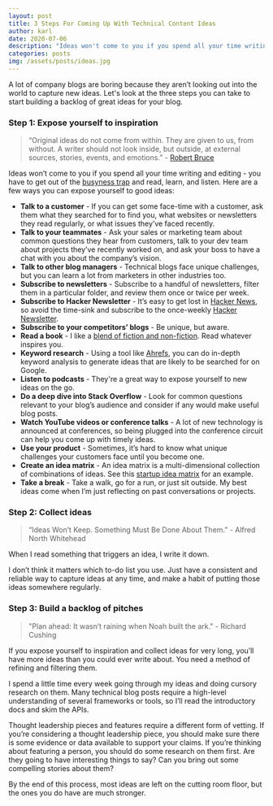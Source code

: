 ```yaml
---
layout: post
title: 3 Steps For Coming Up With Technical Content Ideas
author: karl
date: 2020-07-06
description: "Ideas won't come to you if you spend all your time writing and editing - you have to get out into the world: read, learn, and listen."
categories: posts
img: /assets/posts/ideas.jpg
---
```


A lot of company blogs are boring because they aren’t looking out into the world to capture new ideas. Let's look at the three steps you can take to start building a backlog of great ideas for your blog.

### Step 1: Expose yourself to inspiration

> “Original ideas do not come from within. They are given to us, from without. A writer should not look inside, but outside, at external sources, stories, events, and emotions.” - [Robert Bruce](https://copyblogger.com/find-ideas/)

Ideas won’t come to you if you spend all your time writing and editing - you have to get out of the [busyness trap](https://hbr.org/2011/05/the-busyness-trap) and read, learn, and listen. Here are a few ways you can expose yourself to good ideas:

*   **Talk to a customer** - If you can get some face-time with a customer, ask them what they searched for to find you, what websites or newsletters they read regularly, or what issues they’ve faced recently.
*   **Talk to your teammates** - Ask your sales or marketing team about common questions they hear from customers, talk to your dev team about projects they’ve recently worked on, and ask your boss to have a chat with you about the company’s vision.
*   **Talk to other blog managers** - Technical blogs face unique challenges, but you can learn a lot from marketers in other industries too.
*   **Subscribe to newsletters** - Subscribe to a handful of newsletters, filter them in a particular folder, and review them once or twice per week.
*   **Subscribe to Hacker Newsletter** - It’s easy to get lost in [Hacker News](https://news.ycombinator.com/), so avoid the time-sink and subscribe to the once-weekly [Hacker Newsletter](https://hackernewsletter.com/).
*   **Subscribe to your competitors’ blogs** - Be unique, but aware.
*   **Read a book** - I like a [blend of fiction and non-fiction](https://www.karllhughes.com/posts/trello-as-a-reading-list). Read whatever inspires you.
*   **Keyword research** - Using a tool like [Ahrefs](https://ahrefs.com/blog/keyword-research/), you can do in-depth keyword analysis to generate ideas that are likely to be searched for on Google.
*   **Listen to podcasts** - They're a great way to expose yourself to new ideas on the go.
*   **Do a deep dive into Stack Overflow** - Look for common questions relevant to your blog’s audience and consider if any would make useful blog posts.
*   **Watch YouTube videos or conference talks** - A lot of new technology is announced at conferences, so being plugged into the conference circuit can help you come up with timely ideas.
*   **Use your product** - Sometimes, it’s hard to know what unique challenges your customers face until you become one.
*   **Create an idea matrix** - An idea matrix is a multi-dimensional collection of combinations of ideas. See this [startup idea matrix](https://medium.com/the-mission/the-startup-idea-matrix-182bf2e6a53a) for an example.
*   **Take a break** - Take a walk, go for a run, or just sit outside. My best ideas come when I’m just reflecting on past conversations or projects.

<!-- signup -->

### Step 2: Collect ideas

> “Ideas Won’t Keep. Something Must Be Done About Them.” - Alfred North Whitehead

When I read something that triggers an idea, I write it down.

I don’t think it matters which to-do list you use. Just have a consistent and reliable way to capture ideas at any time, and make a habit of putting those ideas somewhere regularly.

### Step 3: Build a backlog of pitches

> "Plan ahead: It wasn’t raining when Noah built the ark." - Richard Cushing

If you expose yourself to inspiration and collect ideas for very long, you’ll have more ideas than you could ever write about. You need a method of refining and filtering them.

I spend a little time every week going through my ideas and doing cursory research on them. Many technical blog posts require a high-level understanding of several frameworks or tools, so I’ll read the introductory docs and skim the APIs.

Thought leadership pieces and features require a different form of vetting. If you’re considering a thought leadership piece, you should make sure there is some evidence or data available to support your claims. If you’re thinking about featuring a person, you should do some research on them first. Are they going to have interesting things to say? Can you bring out some compelling stories about them?

By the end of this process, most ideas are left on the cutting room floor, but the ones you do have are much stronger.
